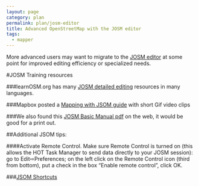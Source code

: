 ```yaml
---
layout: page
category: plan
permalink: plan/josm-editor
title: Advanced OpenStreetMap with the JOSM editor
tags:
  - mapper
---
```


More advanced users may want to migrate to the [JOSM editor](https://wiki.openstreetmap.org/wiki/JOSM) at some point for improved editing efficiency or specialized needs.

#JOSM Training resources

###learnOSM.org has many [JOSM detailed editing](http://learnosm.org/en/josm/) resources in many languages.

###Mapbox posted a [Mapping with JSOM guide](https://github.com/mapbox/mapping/wiki/Mapping%20with%20JOSM) with short Gif video clips

###We also found this [JOSM Basic Manual pdf](https://ma.ellak.gr/documents/2014/09/%CF%84%CE%BF-%CE%B5%CE%B3%CF%87%CE%B5%CE%B9%CF%81%CE%AF%CE%B4%CE%B9%CE%BF-%CF%84%CE%BF%CF%85-josm.pdf) on the web, it would be good for a print out.

##Additional JSOM tips:

####Activate Remote Control. Make sure Remote Control is turned on (this allows the HOT Task Manager to send data directly to your JOSM session): go to Edit⇨Preferences; on the left click on the Remote Control icon (third from bottom), put a check in the box “Enable remote control”, click OK.

###[JSOM Shortcuts](https://josm.openstreetmap.de/wiki/Shortcuts)
